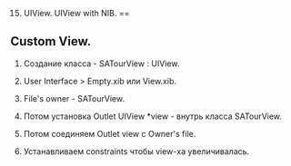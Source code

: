 15. UIView. UIView with NIB.
==

## Custom View.

1. Создание класса - SATourView : UIView.
2. User Interface > Empty.xib или View.xib.
3. File's owner - SATourView.
4. Потом установка Outlet UIView *view - внутрь класса SATourView.
5. Потом соединяем Outlet view c Owner's file.

6. Устанавливаем constraints чтобы view-ха увеличивалась.








